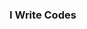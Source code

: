 <h3>
I Write Codes
</h3>
<!---
imKeyurdesai/imKeyurdesai is a ✨ special ✨ repository because its `README.md` (this file) appears on your GitHub profile.
You can click the Preview link to take a look at your changes.
--->
